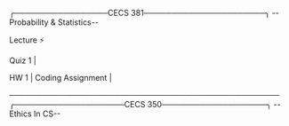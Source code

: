 ╭─────────────────CECS 381──────────────────────╮
         --Probability & Statistics--

Lecture ⚡

Quiz 1 |

HW 1 | 
Coding Assignment | 










─────────────────────────────────────────────────
╭────────────────────CECS 350───────────────────╮
                 --Ethics In CS--

